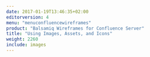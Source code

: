 ```yaml
---
date: 2017-01-19T13:46:35+02:00
editorversion: 4
menu: "menuconfluencewireframes"
product: "Balsamiq Wireframes for Confluence Server"
title: "Using Images, Assets, and Icons"
weight: 2260
include: images
---
```

